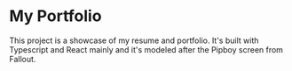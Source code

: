 # My Portfolio

This project is a showcase of my resume and portfolio. It's built with Typescript and React mainly and it's modeled after the Pipboy screen from Fallout.
